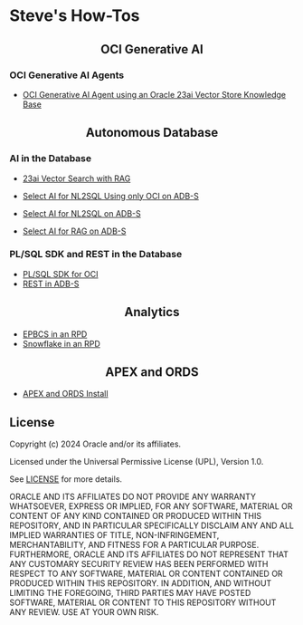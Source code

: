 # Steve's How-Tos

<h2 style="text-align: center;">OCI Generative AI</h2>

### OCI Generative AI Agents

- [OCI Generative AI Agent using an Oracle 23ai Vector Store Knowledge Base](https://snicholspa.github.io/tips_tricks_howtos/oci_genai_service/genai_agents_vector_kb/)

<h2 style="text-align: center;">Autonomous Database</h2>

### AI in the Database

- [23ai Vector Search with RAG](https://snicholspa.github.io/tips_tricks_howtos/autonomous_database/vector_search/)

- [Select AI for NL2SQL Using only OCI on ADB-S](https://snicholspa.github.io/tips_tricks_howtos/autonomous_database/select_ai_oci_only/)
- [Select AI for NL2SQL on ADB-S](https://snicholspa.github.io/tips_tricks_howtos/autonomous_database/select_ai/)
- [Select AI for RAG on ADB-S](https://snicholspa.github.io/tips_tricks_howtos/autonomous_database/select_ai_rag/)

### PL/SQL SDK and REST in the Database

- [PL/SQL SDK for OCI](https://snicholspa.github.io/tips_tricks_howtos/autonomous_database/pl_sql_sdk/)
- [REST in ADB-S](https://snicholspa.github.io/tips_tricks_howtos/autonomous_database/rest_in_db/)

<h2 style="text-align: center;">Analytics</h2>

- [EPBCS in an RPD](https://snicholspa.github.io/tips_tricks_howtos/analytics/epbcs/)
- [Snowflake in an RPD](https://snicholspa.github.io/tips_tricks_howtos/analytics/snowflake/)

<h2 style="text-align: center;">APEX and ORDS</h2>

- [APEX and ORDS Install](https://snicholspa.github.io/tips_tricks_howtos/apex_ords/apex_ords_install/)

## License
Copyright (c) 2024 Oracle and/or its affiliates.

Licensed under the Universal Permissive License (UPL), Version 1.0.

See [LICENSE](LICENSE) for more details.

ORACLE AND ITS AFFILIATES DO NOT PROVIDE ANY WARRANTY WHATSOEVER, EXPRESS OR IMPLIED, FOR ANY SOFTWARE, MATERIAL OR CONTENT OF ANY KIND CONTAINED OR PRODUCED WITHIN THIS REPOSITORY, AND IN PARTICULAR SPECIFICALLY DISCLAIM ANY AND ALL IMPLIED WARRANTIES OF TITLE, NON-INFRINGEMENT, MERCHANTABILITY, AND FITNESS FOR A PARTICULAR PURPOSE.  FURTHERMORE, ORACLE AND ITS AFFILIATES DO NOT REPRESENT THAT ANY CUSTOMARY SECURITY REVIEW HAS BEEN PERFORMED WITH RESPECT TO ANY SOFTWARE, MATERIAL OR CONTENT CONTAINED OR PRODUCED WITHIN THIS REPOSITORY. IN ADDITION, AND WITHOUT LIMITING THE FOREGOING, THIRD PARTIES MAY HAVE POSTED SOFTWARE, MATERIAL OR CONTENT TO THIS REPOSITORY WITHOUT ANY REVIEW. USE AT YOUR OWN RISK. 
